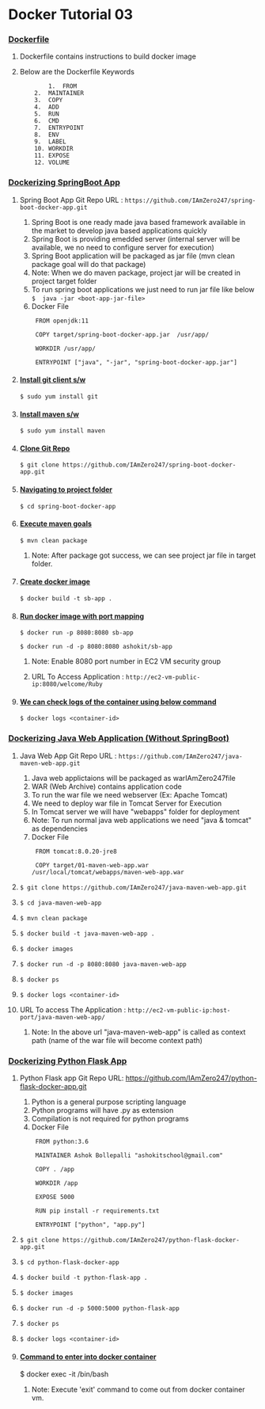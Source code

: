 # Docker Tutorial 03   





### <ins>Dockerfile</ins>
1.  Dockerfile contains instructions to build docker image

2. Below are the Dockerfile Keywords

    ```
			1.  FROM
		2.  MAINTAINER
		3.  COPY
		4.  ADD
		5.  RUN
		6.  CMD
		7.  ENTRYPOINT
		8.  ENV
		9.  LABEL
		10. WORKDIR
		11. EXPOSE
		12. VOLUME
    ```	

###  <ins>Dockerizing SpringBoot App</ins>

1. Spring Boot App Git Repo URL : `https://github.com/IAmZero247/spring-boot-docker-app.git`

    1. Spring Boot is one ready made java based framework available in the market to develop java based applications quickly
	2. Spring Boot is providing emedded server (internal server will be available, we no need to configure server for execution)
	3. Spring Boot application will be packaged as jar file  (mvn clean package goal will do that package)
	4. Note:  When we do maven package, project jar will be created in project target folder
	5. To run spring boot applications we just need to run  jar file like below
       `$  java -jar <boot-app-jar-file>`
	6. Docker File   
	   ```
	    FROM openjdk:11

		COPY target/spring-boot-docker-app.jar  /usr/app/

		WORKDIR /usr/app/

		ENTRYPOINT ["java", "-jar", "spring-boot-docker-app.jar"]
	   ```


2. #### <ins>Install git client s/w</ins>
	`$ sudo yum install git`

3. #### <ins>Install maven s/w</ins>
	`$ sudo yum install maven`

4. #### <ins>Clone Git Repo</ins>
	`$ git clone https://github.com/IAmZero247/spring-boot-docker-app.git`

5. #### <ins>Navigating to project folder</ins>
	`$ cd spring-boot-docker-app`

6. #### <ins>Execute maven goals</ins>
	`$ mvn clean package`

    1. Note: After package got success, we can see project jar file in target folder.

7. #### <ins>Create docker image</ins>
	`$ docker build -t sb-app .`

8. #### <ins>Run docker image with port mapping</ins>
	`$ docker run -p 8080:8080 sb-app`
	
	`$ docker run -d -p 8080:8080 ashokit/sb-app `

	1.	Note: Enable 8080 port number in EC2 VM security group

	2.	URL To Access Application :   `http://ec2-vm-public-ip:8080/welcome/Ruby`

9. 	#### <ins>We can check logs of the container using below command</ins>
     `$ docker logs <container-id>`
	 	 
###  <ins>Dockerizing Java Web Application (Without SpringBoot)</ins>

1. Java Web App Git Repo URL : `https://github.com/IAmZero247/java-maven-web-app.git`
   1. Java web applictaions will be packaged as warIAmZero247file
   2. WAR (Web Archive) contains application code
   3. To run the war file we need webserver (Ex: Apache Tomcat)
   4. We need to deploy war file in Tomcat Server for Execution
   5. In Tomcat server we will have "webapps" folder for deployment
   6. Note: To run normal java web applications we need  "java & tomcat" as dependencies
   7. Docker File   
	   ```
	    FROM tomcat:8.0.20-jre8

		COPY target/01-maven-web-app.war   /usr/local/tomcat/webapps/maven-web-app.war
	   ```
	   
2. `$ git clone https://github.com/IAmZero247/java-maven-web-app.git`

3. `$ cd java-maven-web-app`

4. `$ mvn clean package`

5. `$ docker build -t java-maven-web-app .`

6. `$ docker images`

7. `$ docker run -d -p 8080:8080 java-maven-web-app`

8. `$ docker ps`

9. `$ docker logs <container-id>`


10. URL To access The Application :  `http://ec2-vm-public-ip:host-port/java-maven-web-app/`

    1. Note: In the above url "java-maven-web-app" is called as context path (name of the war file will become context path)
	

###  <ins>Dockerizing Python Flask App</ins>	

1. Python Flask app Git Repo URL: https://github.com/IAmZero247/python-flask-docker-app.git
    1. Python is a general purpose scripting language
	2. Python programs will have .py as extension
    3. Compilation is not required for python programs
	4. Docker File   
	   ```
		FROM python:3.6

		MAINTAINER Ashok Bollepalli "ashokitschool@gmail.com"

		COPY . /app

		WORKDIR /app

		EXPOSE 5000

		RUN pip install -r requirements.txt

		ENTRYPOINT ["python", "app.py"]
	   ```
2. `$ git clone https://github.com/IAmZero247/python-flask-docker-app.git`

3. `$ cd python-flask-docker-app`

4. `$ docker build -t python-flask-app .`

5. `$ docker images`

6. `$ docker run -d -p 5000:5000 python-flask-app`

7. `$ docker ps`

8. `$ docker logs <container-id>` 


9. #### <ins>Command to enter into docker container</ins>
   $ docker exec -it <container-id> /bin/bash

   1. Note: Execute 'exit' command to come out from docker container vm.
	   
	   